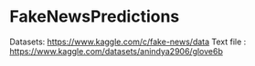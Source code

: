 # FakeNewsPredictions
Datasets: https://www.kaggle.com/c/fake-news/data
Text file : https://www.kaggle.com/datasets/anindya2906/glove6b
